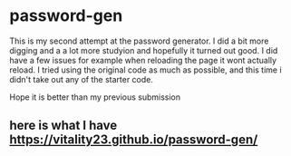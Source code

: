 # password-gen
This is my second attempt at the password generator. 
I did a bit more digging and a a lot more studyion and hopefully it turned out good.
I did have a few issues for example when reloading the page it wont actually reload.
I tried using the original code as much as possible, and this time i didn't take out any of the starter code.

Hope it is better than my previous submission
## here is what I have https://vitality23.github.io/password-gen/
